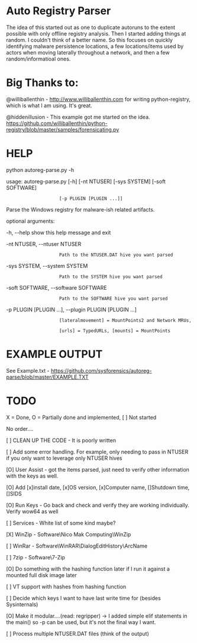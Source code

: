 Auto Registry Parser 
====================  

The idea of this started out as one to duplicate autoruns to the extent possible with only offline registry analysis. Then I started adding things at random. I couldn't think of a better name. So this focuses on quickly identifying malware persistence locations, a few locations/items used by actors when moving laterally throughout a network, and then a few random/informatioal ones.

Big Thanks to:
==============

@williballenthin - http://www.williballenthin.com for writing python-registry, which is what I am using. It's great.

@hiddenillusion - This example got me started on the idea. https://github.com/williballenthin/python-registry/blob/master/samples/forensicating.py

HELP
=====

python autoreg-parse.py -h

usage: autoreg-parse.py [-h] [-nt NTUSER] [-sys SYSTEM] [-soft SOFTWARE]

                        [-p PLUGIN [PLUGIN ...]]

Parse the Windows registry for malware-ish related artifacts.

optional arguments:

  -h, --help            show this help message and exit
  
  -nt NTUSER, --ntuser NTUSER
  
                        Path to the NTUSER.DAT hive you want parsed
                        
  -sys SYSTEM, --system SYSTEM
  
                        Path to the SYSTEM hive you want parsed
                        
  -soft SOFTWARE, --software SOFTWARE
  
                        Path to the SOFTWARE hive you want parsed
                        
  -p PLUGIN [PLUGIN ...], --plugin PLUGIN [PLUGIN ...]
  
                        [lateralmovement] = MountPoints2 and Network MRUs,
                        
                        [urls] = TypedURLs, [mounts] = MountPoints
                        
EXAMPLE OUTPUT
===============

See Example.txt - https://github.com/sysforensics/autoreg-parse/blob/master/EXAMPLE.TXT

TODO
=====
X = Done, O = Partially done and implemented, [ ] Not started

No order....

[ ] CLEAN UP THE CODE - It is poorly written

[ ] Add some error handling. For example, only needing to pass in NTUSER if you only want to leverage only NTUSER hives

[O] User Assist - got the items parsed, just need to verify other information with the keys as well.

[O] Add [x]install date, [x]OS version, [x]Computer name, []Shutdown time, []SIDS

[O] Run Keys - Go back and check and verify they are working individually. Verify wow64 as well

[ ] Services - White list of some kind maybe?

[X] WinZip - Software\\Nico Mak Computing\\WinZip

[ ] WinRar - Software\\WinRAR\\DialogEditHistory\\ArcName

[ ] 7zip -   Software\\7-Zip

[O] Do something with the hashing function later if I run it against a mounted full disk image later

[ ] VT support with hashes from hashing function

[ ] Decide which keys I want to have last write time for (besides Sysinternals)

[O] Make it modular....(read: regripper) -> I added simple elif statements in the main() so -p can be used, but it's not the final way I want.

[ ] Process multiple NTUSER.DAT files (think of the output)
